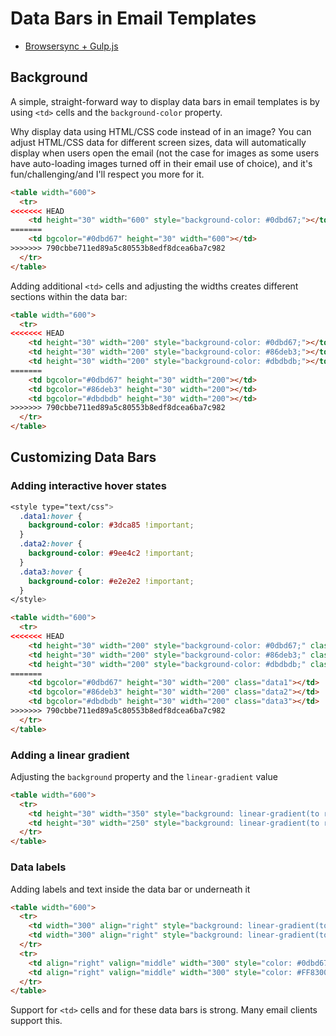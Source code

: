 # Data Bars in Email Templates

* [Browsersync + Gulp.js](https://browsersync.io/docs/gulp)

## Background

A simple, straight-forward way to display data bars in email templates is by using `<td>` cells and the `background-color` property.

Why display data using HTML/CSS code instead of in an image? You can adjust HTML/CSS data for different screen sizes, data will automatically display when users open the email (not the case for images as some users have auto-loading images turned off in their email use of choice), and it's fun/challenging/and I'll respect you more for it.

```html
<table width="600">
  <tr>
<<<<<<< HEAD
    <td height="30" width="600" style="background-color: #0dbd67;"></td>
=======
    <td bgcolor="#0dbd67" height="30" width="600"></td>
>>>>>>> 790cbbe711ed89a5c80553b8edf8dcea6ba7c982
  </tr>
</table>
```

Adding additional `<td>` cells and adjusting the widths creates different sections within the data bar:

```html
<table width="600">
  <tr>
<<<<<<< HEAD
    <td height="30" width="200" style="background-color: #0dbd67;"></td>
    <td height="30" width="200" style="background-color: #86deb3;"></td>
    <td height="30" width="200" style="background-color: #dbdbdb;"></td>
=======
    <td bgcolor="#0dbd67" height="30" width="200"></td>
    <td bgcolor="#86deb3" height="30" width="200"></td>
	<td bgcolor="#dbdbdb" height="30" width="200"></td>
>>>>>>> 790cbbe711ed89a5c80553b8edf8dcea6ba7c982
  </tr>
</table>
```

## Customizing Data Bars

### Adding interactive hover states

```css
<style type="text/css">
  .data1:hover {
    background-color: #3dca85 !important;
  }
  .data2:hover {
    background-color: #9ee4c2 !important;
  }
  .data3:hover {
    background-color: #e2e2e2 !important;
  }
</style>
```

```html
<table width="600">
  <tr>
<<<<<<< HEAD
    <td height="30" width="200" style="background-color: #0dbd67;" class="data1"></td>
    <td height="30" width="200" style="background-color: #86deb3;" class="data2"></td>
    <td height="30" width="200" style="background-color: #dbdbdb;" class="data3"></td>
=======
    <td bgcolor="#0dbd67" height="30" width="200" class="data1"></td>
    <td bgcolor="#86deb3" height="30" width="200" class="data2"></td>
	<td bgcolor="#dbdbdb" height="30" width="200" class="data3"></td>
>>>>>>> 790cbbe711ed89a5c80553b8edf8dcea6ba7c982
  </tr>
</table>
```

### Adding a linear gradient

Adjusting the `background` property and the `linear-gradient` value

```html
<table width="600">
  <tr>
    <td height="30" width="350" style="background: linear-gradient(to right, #10ed81 0%, #0dbd67 100%); background-color: #0dbd67;"></td>
    <td height="30" width="250" style="background: linear-gradient(to right, #ffaa00 0%, #ff8300 100%); background-color: #ff8300;"></td>
  </tr>
</table>
```

### Data labels

Adding labels and text inside the data bar or underneath it

```html
<table width="600">
  <tr>
    <td width="300" align="right" style="background: linear-gradient(to right, #10ed81 0%, #0dbd67 100%); background-color: #0dbd67; color: #000000; font-weight: 400; font-size: 14px; font-family: courier; line-height: 1.5em; margin: 0; padding: 0 6px 0 0;" height="31">Label</td>
    <td width="300" align="right" style="background: linear-gradient(to right, #ffaa00 0%, #FF8300 100%); background-color: #FF8300; color: #000000; font-weight: 400; font-size: 14px; font-family: courier; line-height: 1.5em; margin: 0; padding: 0 6px 0 0;" height="31">Label</td>
  </tr>
  <tr>
    <td align="right" valign="middle" width="300" style="color: #0dbd67; font-weight: 600; font-size: 16px; font-family: courier; line-height: 1.5em; margin: 0; padding: 2px 0 0 0;">$12,345.00</td>
    <td align="right" valign="middle" width="300" style="color: #FF8300; font-weight: 600; font-size: 16px; font-family: courier; line-height: 1.5em; margin: 0; padding: 2px 0 0 0;">$67,890.00</td>
  </tr>
</table>
```

Support for `<td>` cells and for these data bars is strong. Many email clients support this.